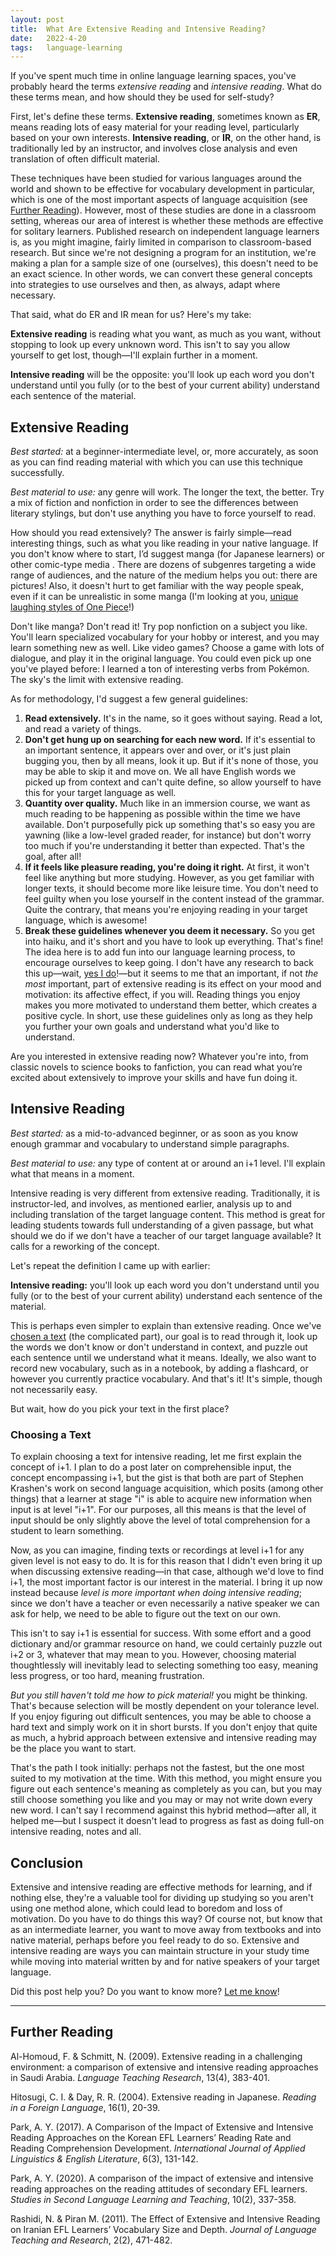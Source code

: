 ```yaml
---
layout: post
title:  What Are Extensive Reading and Intensive Reading?
date:   2022-4-20
tags:   language-learning
---
```


If you've spent much time in online language learning spaces, you've probably heard the terms _extensive reading_ and _intensive reading_. What do these terms mean, and how should they be used for self-study?

First, let's define these terms. **Extensive reading**, sometimes known as **ER**, means reading lots of easy material for your reading level, particularly based on your own interests. **Intensive reading**, or **IR**, on the other hand, is traditionally led by an instructor, and involves close analysis and even translation of often difficult material.

These techniques have been studied for various languages around the world and shown to be effective for vocabulary development in particular, which is one of the most important aspects of language acquisition (see [Further Reading](#further-reading)). However, most of these studies are done in a classroom setting, whereas our area of interest is whether these methods are effective for solitary learners. Published research on independent language learners is, as you might imagine, fairly limited in comparison to classroom-based research. But since we're not designing a program for an institution, we're making a plan for a sample size of one (ourselves), this doesn't need to be an exact science. In other words, we can convert these general concepts into strategies to use ourselves and then, as always, adapt where necessary.

That said, what do ER and IR mean for us? Here's my take:

**Extensive reading** is reading what you want, as much as you want, without stopping to look up every unknown word. This isn't to say you allow yourself to get lost, though—I'll explain further in a moment.

**Intensive reading** will be the opposite: you'll look up each word you don't understand until you fully (or to the best of your current ability) understand each sentence of the material.

## Extensive Reading

_Best started:_ at a beginner-intermediate level, or, more accurately, as soon as you can find reading material with which you can use this technique successfully.

_Best material to use:_ any genre will work. The longer the text, the better. Try a mix of fiction and nonfiction in order to see the differences between literary stylings, but don't use anything you have to force yourself to read.

How should you read extensively? The answer is fairly simple—read interesting things, such as what you like reading in your native language. If you don't know where to start, I’d suggest manga (for Japanese learners) or other comic-type media . There are dozens of subgenres targeting a wide range of audiences, and the nature of the medium helps you out: there are pictures! Also, it doesn't hurt to get familiar with the way people speak, even if it can be unrealistic in some manga (I'm looking at you, [unique laughing styles of One Piece](https://onepiece.fandom.com/wiki/Laughter_Style)!)

Don't like manga? Don't read it! Try pop nonfiction on a subject you like. You'll learn specialized vocabulary for your hobby or interest, and you may learn something new as well. Like video games? Choose a game with lots of dialogue, and play it in the original language. You could even pick up one you've played before: I learned a ton of interesting verbs from Pokémon. The sky's the limit with extensive reading.

As for methodology, I'd suggest a few general guidelines:

1. **Read extensively.** It's in the name, so it goes without saying. Read a lot, and read a variety of things.
2. **Don't get hung up on searching for each new word.** If it's essential to an important sentence, it appears over and over, or it's just plain bugging you, then by all means, look it up. But if it's none of those, you may be able to skip it and move on. We all have English words we picked up from context and can't quite define, so allow yourself to have this for your target language as well.
3. **Quantity over quality.** Much like in an immersion course, we want as much reading to be happening as possible within the time we have available. Don't purposefully pick up something that's so easy you are yawning (like a low-level graded reader, for instance) but don't worry too much if you're understanding it better than expected. That's the goal, after all!
4. **If it feels like pleasure reading, you're doing it right.** At first, it won't feel like anything but more studying. However, as you get familiar with longer texts, it should become more like leisure time. You don't need to feel guilty when you lose yourself in the content instead of the grammar. Quite the contrary, that means you're enjoying reading in your target language, which is awesome!
5. **Break these guidelines whenever you deem it necessary.** So you get into haiku, and it's short and you have to look up everything. That's fine! The idea here is to add fun into our language learning process, to encourage ourselves to keep going. I don't have any research to back this up—wait, [yes I do](#further-reading)!—but it seems to me that an important, if not _the most_ important, part of extensive reading is its effect on your mood and motivation: its affective effect, if you will. Reading things you enjoy makes you more motivated to understand them better, which creates a positive cycle. In short, use these guidelines only as long as they help you further your own goals and understand what you'd like to understand.

Are you interested in extensive reading now? Whatever you're into, from classic novels to science books to fanfiction, you can read what you’re excited about extensively to improve your skills and have fun doing it.

## Intensive Reading

_Best started:_ as a mid-to-advanced beginner, or as soon as you know enough grammar and vocabulary to understand simple paragraphs.

_Best material to use:_ any type of content at or around an i+1 level. I'll explain what that means in a moment.

Intensive reading is very different from extensive reading. Traditionally, it is instructor-led, and involves, as mentioned earlier, analysis up to and including translation of the target language content. This method is great for leading students towards full understanding of a given passage, but what should we do if we don't have a teacher of our target language available? It calls for a reworking of the concept.

Let's repeat the definition I came up with earlier:

**Intensive reading:** you'll look up each word you don't understand until you fully (or to the best of your current ability) understand each sentence of the material.

This is perhaps even simpler to explain than extensive reading. Once we've [chosen a text](#choosing-a-text) (the complicated part), our goal is to read through it, look up the words we don't know or don't understand in context, and puzzle out each sentence until we understand what it means. Ideally, we also want to record new vocabulary, such as in a notebook, by adding a flashcard, or however you currently practice vocabulary. And that's it! It's simple, though not necessarily easy.

But wait, how do you pick your text in the first place?

### Choosing a Text

To explain choosing a text for intensive reading, let me first explain the concept of i+1. I plan to do a post later on comprehensible input, the concept encompassing i+1, but the gist is that both are part of Stephen Krashen's work on second language acquisition, which posits (among other things) that a learner at stage "i" is able to acquire new information when input is at level "i+1". For our purposes, all this means is that the level of input should be only slightly above the level of total comprehension for a student to learn something.

Now, as you can imagine, finding texts or recordings at level i+1 for any given level is not easy to do. It is for this reason that I didn't even bring it up when discussing extensive reading—in that case, although we'd love to find i+1, the most important factor is our interest in the material. I bring it up now instead because _level is more important when doing intensive reading_; since we don't have a teacher or even necessarily a native speaker we can ask for help, we need to be able to figure out the text on our own.

This isn't to say i+1 is essential for success. With some effort and a good dictionary and/or grammar resource on hand, we could certainly puzzle out i+2 or 3, whatever that may mean to you. However, choosing material thoughtlessly will inevitably lead to selecting something too easy, meaning less progress, or too hard, meaning frustration.

_But you still haven't told me how to pick material!_ you might be thinking. That's because selection will be mostly dependent on your tolerance level. If you enjoy figuring out difficult sentences, you may be able to choose a hard text and simply work on it in short bursts. If you don't enjoy that quite as much, a hybrid approach between extensive and intensive reading may be the place you want to start.

That's the path I took initially: perhaps not the fastest, but the one most suited to my motivation at the time. With this method, you might ensure you figure out each sentence's meaning as completely as you can, but you may still choose something you like and you may or may not write down every new word. I can't say I recommend against this hybrid method—after all, it helped me—but I suspect it doesn't lead to progress as fast as doing full-on intensive reading, notes and all.

## Conclusion

Extensive and intensive reading are effective methods for learning, and if nothing else, they're a valuable tool for dividing up studying so you aren't using one method alone, which could lead to boredom and loss of motivation. Do you have to do things this way? Of course not, but know that as an intermediate learner, you want to move away from textbooks and into native material, perhaps before you feel ready to do so. Extensive and intensive reading are ways you can maintain structure in your study time while moving into material written by and for native speakers of your target language.

Did this post help you? Do you want to know more? [Let me know](mailto:intermediatemode@gmail.com)!

***

## Further Reading

Al-Homoud, F. & Schmitt, N. (2009). Extensive reading in a challenging environment: a comparison of extensive and intensive reading approaches in Saudi Arabia. _Language Teaching Research_, 13(4), 383-401.

Hitosugi, C. I. & Day, R. R. (2004). Extensive reading in Japanese. _Reading in a Foreign Language_, 16(1), 20-39. 

Park, A. Y. (2017). A Comparison of the Impact of Extensive and Intensive Reading Approaches on the Korean EFL Learners’ Reading Rate and Reading Comprehension Development. _International Journal of Applied Linguistics & English Literature_, 6(3), 131-142.

Park, A. Y. (2020). A comparison of the impact of extensive and intensive reading approaches on the reading attitudes of secondary EFL learners. _Studies in Second Language Learning and Teaching_, 10(2), 337-358.

Rashidi, N. & Piran M. (2011). The Effect of Extensive and Intensive Reading on Iranian EFL Learners’ Vocabulary Size and Depth. _Journal of Language Teaching and Research_, 2(2), 471-482.

